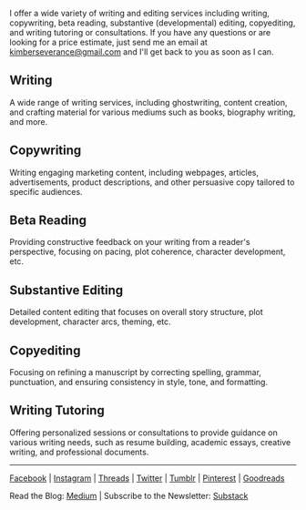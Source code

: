 I offer a wide variety of writing and editing services including writing, copywriting, beta reading, substantive (developmental) editing, copyediting, and writing tutoring or consultations. If you have any questions or are looking for a price estimate, just send me an email at kimberseverance@gmail.com and I'll get back to you as soon as I can. 
## Writing
A wide range of writing services, including ghostwriting, content creation, and crafting material for various mediums such as books, biography writing, and more.
## Copywriting
Writing engaging marketing content, including webpages, articles, advertisements, product descriptions, and other persuasive copy tailored to specific audiences.
## Beta Reading
Providing constructive feedback on your writing from a reader's perspective, focusing on pacing, plot coherence, character development, etc.
## Substantive Editing
Detailed content editing that focuses on overall story structure, plot development, character arcs, theming, etc.
## Copyediting
Focusing on refining a manuscript by correcting spelling, grammar, punctuation, and ensuring consistency in style, tone, and formatting.
## Writing Tutoring
Offering personalized sessions or consultations to provide guidance on various writing needs, such as resume building, academic essays, creative writing, and professional documents.

***
[Facebook](https://www.facebook.com/bykimberseverance) | [Instagram](https://www.instagram.com/bykimberseverance/) | [Threads](https://www.threads.net/@bykimberseverance) | [Twitter](https://twitter.com/SeveranceKimber) | [Tumblr](https://bykimber.tumblr.com/) | [Pinterest](https://www.pinterest.com/bykimberseverance) | [Goodreads](https://www.goodreads.com/kimberseverance)

Read the Blog: [Medium](http://www.medium.com/@kimberseverance) | Subscribe to the Newsletter: [Substack](https://substack.com/@kimberseverance)